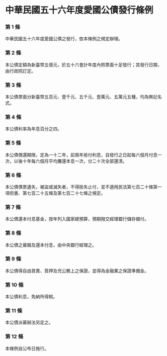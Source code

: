 # 中華民國五十六年度愛國公債發行條例

### 第 1 條

中華民國五十六年度愛國公債之發行，依本條例之規定辦理。

### 第 2 條

本公債定額為新臺幣五億元，於五十六會計年度內照票面十足發行；其發行日期，由行政院訂定。

### 第 3 條

本公債票面分新臺幣五百元、壹千元、五千元、壹萬元、五萬元五種，均為無記名式。

### 第 4 條

本公債利率為年息百分之四。

### 第 5 條

本公債償還期限，定為一十二年，前兩年袛付利息，自發行之日起每六個月付息一次，以後十年每六個月平均攤還本息一次，分二十次全部還清。

### 第 6 條

本公債債票遺失，被盜或滅失者，不得掛失止付，並不適用民法第七百二十條第一項但書、第七百二十五條及第七百二十七條之規定。

### 第 7 條

本公債還本付息基金，按年列入國家總預算，預期撥交經理銀行儲存備付。

### 第 8 條

本公債之募銷及還本付息，由中央銀行經理之。

### 第 9 條

本公債得自由買賣、質押及充公務上之保證，並得為金融業之保證準備金。

### 第 10 條

本公債利息，免納所得稅。

### 第 11 條

本公債派募辦法另定之。

### 第 12 條

本條例自公布日施行。
